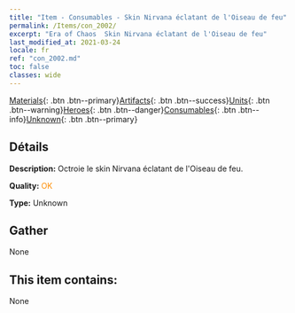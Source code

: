 ```yaml
---
title: "Item - Consumables - Skin Nirvana éclatant de l'Oiseau de feu"
permalink: /Items/con_2002/
excerpt: "Era of Chaos  Skin Nirvana éclatant de l'Oiseau de feu"
last_modified_at: 2021-03-24
locale: fr
ref: "con_2002.md"
toc: false
classes: wide
---
```

 [Materials](/fr/Items/){: .btn .btn--primary}[Artifacts](/fr/Items/Artifacts/){: .btn .btn--success}[Units](/fr/Items/Units/){: .btn .btn--warning}[Heroes](/fr/Items/Heroes/){: .btn .btn--danger}[Consumables](/fr/Items/Consumables/){: .btn .btn--info}[Unknown](/fr/Items/Unknown/){: .btn .btn--primary}

## Détails
 **Description:** Octroie le skin Nirvana éclatant de l'Oiseau de feu.

 **Quality:** <span style="color: #FF8C00">OK</span>

 **Type:** Unknown

## Gather

  None

## This item contains:

  None

